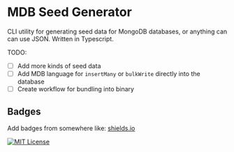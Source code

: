
# MDB Seed Generator

CLI utility for generating seed data for MongoDB databases, or anything can can use JSON. Written in Typescript.

TODO:
- [ ] Add more kinds of seed data
- [ ] Add MDB language for `insertMany` or `bulkWrite` directly into the database
- [ ] Create workflow for bundling into binary

## Badges

Add badges from somewhere like: [shields.io](https://shields.io/)

[![MIT License](https://img.shields.io/badge/License-MIT-green.svg)](https://choosealicense.com/licenses/mit/)

